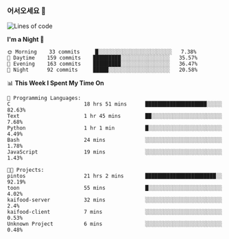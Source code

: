 ### 어서오세요 👋

<!--START_SECTION:waka-->
![Lines of code](https://img.shields.io/badge/From%20Hello%20World%20I%27ve%20Written-394215%20lines%20of%20code-blue)

**I'm a Night 🦉** 

```text
🌞 Morning    33 commits     █░░░░░░░░░░░░░░░░░░░░░░░░   7.38% 
🌆 Daytime    159 commits    █████████░░░░░░░░░░░░░░░░   35.57% 
🌃 Evening    163 commits    █████████░░░░░░░░░░░░░░░░   36.47% 
🌙 Night      92 commits     █████░░░░░░░░░░░░░░░░░░░░   20.58%

```


📊 **This Week I Spent My Time On** 

```text
💬 Programming Languages: 
C                        18 hrs 51 mins      ████████████████████░░░░░   82.63% 
Text                     1 hr 45 mins        ██░░░░░░░░░░░░░░░░░░░░░░░   7.68% 
Python                   1 hr 1 min          █░░░░░░░░░░░░░░░░░░░░░░░░   4.49% 
Bash                     24 mins             ░░░░░░░░░░░░░░░░░░░░░░░░░   1.78% 
JavaScript               19 mins             ░░░░░░░░░░░░░░░░░░░░░░░░░   1.43%

🐱‍💻 Projects: 
pintos                   21 hrs 2 mins       ███████████████████████░░   92.19% 
toon                     55 mins             █░░░░░░░░░░░░░░░░░░░░░░░░   4.02% 
kaifood-server           32 mins             ░░░░░░░░░░░░░░░░░░░░░░░░░   2.4% 
kaifood-client           7 mins              ░░░░░░░░░░░░░░░░░░░░░░░░░   0.53% 
Unknown Project          6 mins              ░░░░░░░░░░░░░░░░░░░░░░░░░   0.48%

```


<!--END_SECTION:waka-->
